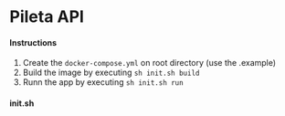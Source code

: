 # Pileta API

#### Instructions
1. Create the `docker-compose.yml` on root directory (use the .example)
2. Build the image by executing `sh init.sh build` 
3. Runn the app by executing `sh init.sh run`

#### init.sh


